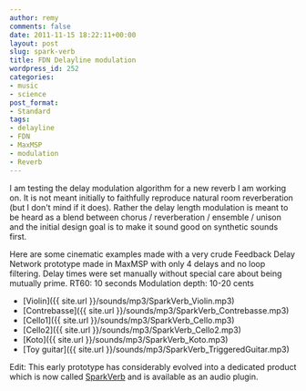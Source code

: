 ```yaml
---
author: remy
comments: false
date: 2011-11-15 18:22:11+00:00
layout: post
slug: spark-verb
title: FDN Delayline modulation
wordpress_id: 252
categories:
- music
- science
post_format:
- Standard
tags:
- delayline
- FDN
- MaxMSP
- modulation
- Reverb
---
```


I am testing the delay modulation algorithm for a new reverb I am working on. It is not meant initially to faithfully reproduce natural room reverberation (but I don't mind if it does). Rather the delay length modulation is meant to be heard as a blend between chorus / reverberation  / ensemble / unison and the initial design goal is to make it sound good on synthetic sounds first.

Here are some cinematic examples made with a very crude Feedback Delay Network prototype made in MaxMSP with only 4 delays and no loop filtering. Delay times were set manually without special care about being mutually prime.
RT60: 10 seconds
Modulation depth: 10-20 cents

* [Violin]({{ site.url }}/sounds/mp3/SparkVerb_Violin.mp3)
* [Contrebasse]({{ site.url }}/sounds/mp3/SparkVerb_Contrebasse.mp3)
* [Cello1]({{ site.url }}/sounds/mp3/SparkVerb_Cello.mp3)
* [Cello2]({{ site.url }}/sounds/mp3/SparkVerb_Cello2.mp3)
* [Koto]({{ site.url }}/sounds/mp3/SparkVerb_Koto.mp3)
* [Toy guitar]({{ site.url }}/sounds/mp3/SparkVerb_TriggeredGuitar.mp3) 

Edit: This early prototype has considerably evolved into a dedicated product which is now called [SparkVerb](https://www.uvi.net/software/sparkverb.html) and is available as an audio plugin.